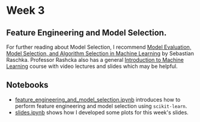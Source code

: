 # Week 3

## Feature Engineering and Model Selection.

For further reading about Model Selection, I recommend [Model Evaluation, Model Selection, and Algorithm Selection in Machine Learning](https://arxiv.org/abs/1811.12808) by Sebastian Raschka. Professor Rashcka also has a general [Introduction to Machine Learning](https://sebastianraschka.com/blog/2021/ml-course.html) course with video lectures and slides which may be helpful.

## Notebooks

- [feature_engineering_and_model_selection.ipynb](./notebooks/feature_engineering_and_model_selection.ipynb) introduces how to perform feature engineering and model selection using `scikit-learn`.
- [slides.ipynb](./notebooks/slides.ipynb) shows how I developed some plots for this week's slides.

